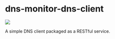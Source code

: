 # dns-monitor-dns-client

[![][myjenkins img]][myjenkins]

A simple DNS client packaged as a RESTful service.

[myjenkins]:https://build.carminestar.com/job/dns-monitor-dns-client/
[myjenkins img]:https://build.carminestar.com/buildStatus/icon?dns-monitor-dns-client
